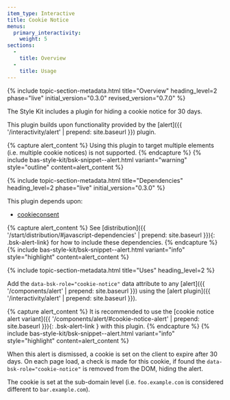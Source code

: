 ```yaml
---
item_type: Interactive
title: Cookie Notice
menus:
  primary_interactivity:
    weight: 5
sections:
  -
    title: Overview
  -
    title: Usage
---
```


{% include topic-section-metadata.html
  title="Overview"
  heading_level=2
  phase="live"
  initial_version="0.3.0"
  revised_version="0.7.0"
%}

The Style Kit includes a plugin for hiding a cookie notice for 30 days.

This plugin builds upon functionality provided by the [alert]({{ '/interactivity/alert' | prepend: site.baseurl }})
plugin.

{% capture alert_content %}
Using this plugin to target multiple elements (i.e. multiple cookie notices) is not supported.
{% endcapture %}
{% include bas-style-kit/bsk-snippet--alert.html
  variant="warning"
  style="outline"
  content=alert_content
%}

{% include topic-section-metadata.html
  title="Dependencies"
  heading_level=2
  phase="live"
  initial_version="0.3.0"
%}

This plugin depends upon:

* [cookieconsent](https://github.com/orestbida/cookieconsent)

{% capture alert_content %}
See [distribution]({{ '/start/distribution/#javascript-dependencies' | prepend: site.baseurl }}){: .bsk-alert-link} for
how to include these dependencies.
{% endcapture %}
{% include bas-style-kit/bsk-snippet--alert.html
  variant="info"
  style="highlight"
  content=alert_content
%}

{% include topic-section-metadata.html
  title="Uses"
  heading_level=2
%}

Add the `data-bsk-role="cookie-notice"` data attribute to any [alert]({{ '/components/alert' | prepend: site.baseurl }})
using the [alert plugin]({{ '/interactivity/alert' | prepend: site.baseurl }}).

{% capture alert_content %}
It is recommended to use the
[cookie notice alert variant]({{ '/components/alert/#cookie-notice-alert' | prepend: site.baseurl }}){: .bsk-alert-link }
with this plugin.
{% endcapture %}
{% include bas-style-kit/bsk-snippet--alert.html
  variant="info"
  style="highlight"
  content=alert_content
%}

When this alert is dismissed, a cookie is set on the client to expire after 30 days. On each page load, a check is made
for this cookie, if found the `data-bsk-role="cookie-notice"` is removed from the DOM, hiding the alert.

The cookie is set at the sub-domain level (i.e. `foo.example.com` is considered different to `bar.example.com`).
